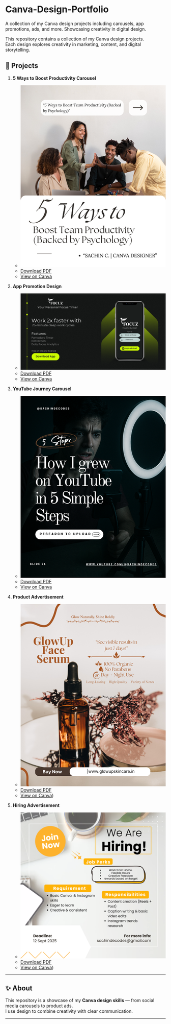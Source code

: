 # Canva-Design-Portfolio
A collection of my Canva design projects including carousels, app promotions, ads, and more. Showcasing creativity in digital design. 

This repository contains a collection of my Canva design projects.  
Each design explores creativity in marketing, content, and digital storytelling.  

## 📂 Projects  

1. **5 Ways to Boost Productivity Carousel**  
   - ![Productivity Carousel](productivity-carousel.png)
   - [Download PDF](productivity-carousel.pdf)   
   - [View on Canva](https://www.canva.com/design/DAGxJYzHzXQ/n0zxd1wdAhZhBMk3Vf3iWg/edit?utm_content=DAGxJYzHzXQ&utm_campaign=designshare&utm_medium=link2&utm_source=sharebutton)

2. **App Promotion Design**  
   - ![App Promotion](app-promotion.png)
   - [Download PDF](app-promotion.pdf)  
   - [View on Canva](https://www.canva.com/design/DAGxQORm3l8/zkJlsT2B7uzTjwzOPkoaew/edit?utm_content=DAGxQORm3l8&utm_campaign=designshare&utm_medium=link2&utm_source=sharebutton) 

3. **YouTube Journey Carousel**  
   - ![YouTube Journey](youtube-journey-carousel.png)
   - [Download PDF](youtube-journey-carousel.pdf)
   - [View on Canva](https://www.canva.com/design/DAGxLsNMJqw/0FzWCkqj6AYLDm7BvfqL2g/edit?utm_content=DAGxLsNMJqw&utm_campaign=designshare&utm_medium=link2&utm_source=sharebutton)  

4. **Product Advertisement**  
   - ![Product Ad](product-ad.png)
   - [Download PDF](product-ad.pdf)
   - [View on Canva](https://www.canva.com/design/DAGxPlbimrE/DVmzbkHuvi-THaV1iUtKFA/edit?utm_content=DAGxPlbimrE&utm_campaign=designshare&utm_medium=link2&utm_source=sharebutton))  

5. **Hiring Advertisement**  
   - ![Hiring Ad](hiring-ad.png)
   - [Download PDF](hiring-ad.pdf)
   - [View on Canva](https://www.canva.com/design/DAGxMXw-tOs/o8evkhWPMZemgl_ugxBDqg/edit?utm_content=DAGxMXw-tOs&utm_campaign=designshare&utm_medium=link2&utm_source=sharebutton))  

---

## ✨ About  
This repository is a showcase of my **Canva design skills** — from social media carousels to product ads.  
I use design to combine creativity with clear communication.  

---
